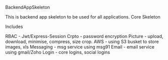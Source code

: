 BackendAppSkeleton

This is backend app skeleton to be used for all applications.
Core Skeleton

Includes

RBAC - Jwt/Express-Session
Crpto - password encryption
Picture - upload, download, minimise, compress, size crop.
AWS - using S3 busket to store images, xls
Messaging - msg service using msg91
Email - email service using gmail/Zoho
Login - core logins, social logins